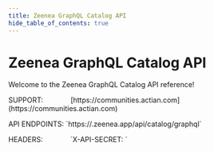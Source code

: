```yaml
---
title: Zeenea GraphQL Catalog API
hide_table_of_contents: true
---
```


<div class="api">

# Zeenea GraphQL Catalog API

Welcome to the Zeenea GraphQL Catalog API reference!

<div class="api-info">
    <p class="api-row"><span class="api-col1">SUPPORT:&nbsp;&nbsp;&nbsp;&nbsp;&nbsp;&nbsp;&nbsp;&nbsp;&nbsp;&nbsp;&nbsp;&nbsp;&nbsp;</span> <span class="api-col2">[https://communities.actian.com](https://communities.actian.com)</span></p>
    <p class="api-row"><span class="api-col1">API ENDPOINTS:</span> <span class="api-col2">`https://<your_tenant>.zeenea.app/api/catalog/graphql`</span></p>
    <p class="api-row"><span class="api-col1">HEADERS:&nbsp;&nbsp;&nbsp;&nbsp;&nbsp;&nbsp;&nbsp;&nbsp;&nbsp;&nbsp;&nbsp;&nbsp;&nbsp;</span> <span class="api-col2">`X-API-SECRET: <YOUR_API_SECRET_HERE>`</span></p>
</div>

<br /><br /><br /><br />
</div>
